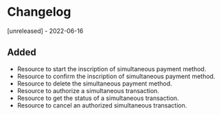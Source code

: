# Changelog

[unreleased] - 2022-06-16

## Added

- Resource to start the inscription of simultaneous payment method.
- Resource to confirm the inscription of simultaneous payment method.
- Resource to delete the simultaneous payment method.
- Resource to authorize a simultaneous transaction.
- Resource to get the status of a simultaneous transaction.
- Resource to cancel an authorized simultaneous transaction.
